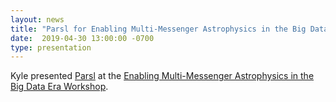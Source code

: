 ```yaml
---
layout: news
title: "Parsl for Enabling Multi-Messenger Astrophysics in the Big Data Era Workshop"
date:  2019-04-30 13:00:00 -0700
type: presentation
---
```


Kyle presented [Parsl](https://www.parsl-project.org/) at the [Enabling Multi-Messenger Astrophysics in the Big Data Era Workshop](http://www.stsci.edu/institute/conference/emma).
